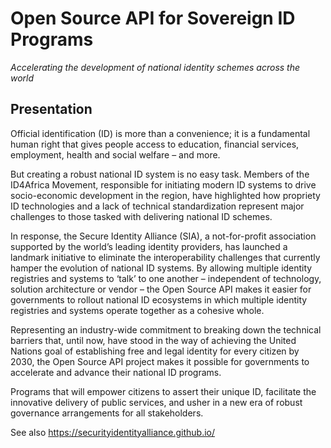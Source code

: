 # Open Source API for Sovereign ID Programs

_Accelerating the development of national identity schemes across the world_

## Presentation

Official identification (ID) is more than a convenience; it is a fundamental human right that gives people access to education, financial services, employment, health and social welfare – and more. 

But creating a robust national ID system is no easy task. Members of the ID4Africa Movement, responsible for initiating modern ID systems to drive socio-economic development in the region, have highlighted how propriety ID technologies and a lack of technical standardization represent major challenges to those tasked with delivering national ID schemes. 

In response, the Secure Identity Alliance (SIA), a not-for-profit association supported by the world’s leading identity providers, has launched a landmark initiative to eliminate the interoperability challenges that currently hamper the evolution of national ID systems. 
By allowing multiple identity registries and systems to ‘talk’ to one another – independent of technology, solution architecture or vendor – the Open Source API makes it easier for governments to rollout national ID ecosystems in which multiple identity registries and systems operate together as a cohesive whole. 

Representing an industry-wide commitment to breaking down the technical barriers that, until now, have stood in the way of achieving the United Nations goal of establishing free and legal identity for every citizen by 2030, the Open Source API project makes it possible for governments to accelerate and advance their national ID programs. 

Programs that will empower citizens to assert their unique ID, facilitate the innovative delivery of public services, and usher in a new era of robust governance arrangements for all stakeholders.

See also https://securityidentityalliance.github.io/
